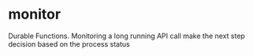 # monitor
Durable Functions. Monitoring a long running API call make the next step decision based on the process status
